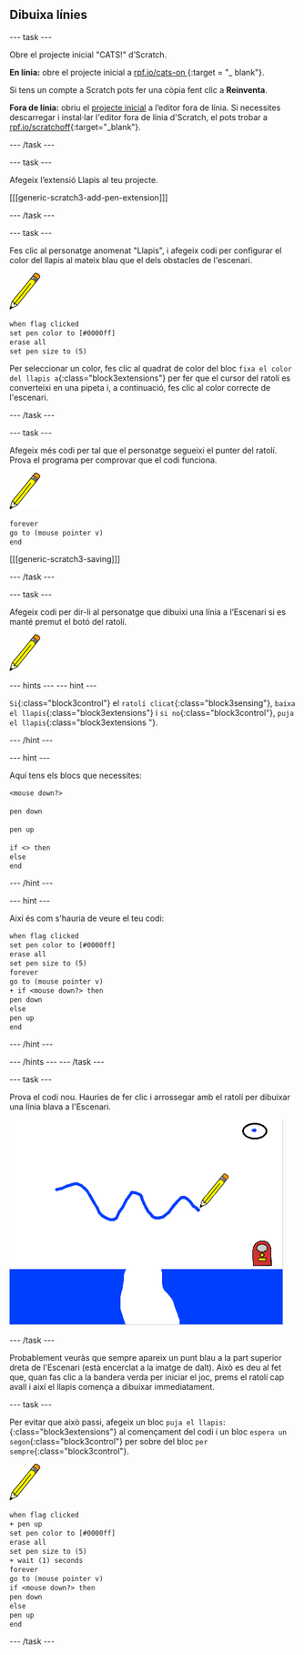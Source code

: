 ## Dibuixa línies

\--- task \---

Obre el projecte inicial "CATS!" d’Scratch.

**En línia:** obre el projecte inicial a [rpf.io/cats-on ](http://rpf.io/cats-on) {:target = "_ blank"}.

Si tens un compte a Scratch pots fer una còpia fent clic a **Reinventa**.

**Fora de línia:** obriu el [projecte inicial](http://rpf.io/p/en/cats-go) a l’editor fora de línia. Si necessites descarregar i instal·lar l'editor fora de línia d'Scratch, el pots trobar a [rpf.io/scratchoff](http://rpf.io/scratchoff){:target="_blank"}.

\--- /task \---

\--- task \---

Afegeix l’extensió Llapis al teu projecte.

[[[generic-scratch3-add-pen-extension]]]

\--- /task \---

\--- task \---

Fes clic al personatge anomenat "Llapis", i afegeix codi per configurar el color del llapis al mateix blau que el dels obstacles de l'escenari.

![Personatge del llapis](images/pen-sprite.png)

```blocks3
when flag clicked
set pen color to [#0000ff]
erase all
set pen size to (5)
```

Per seleccionar un color, fes clic al quadrat de color del bloc `fixa el color del llapis a`{:class="block3extensions"} per fer que el cursor del ratolí es converteixi en una pipeta i, a continuació, fes clic al color correcte de l'escenari.

\--- /task \---

\--- task \---

Afegeix més codi per tal que el personatge segueixi el punter del ratolí. Prova el programa per comprovar que el codi funciona.

![Personatge del llapis](images/pen-sprite.png)

```blocks3
forever
go to (mouse pointer v)
end
```

[[[generic-scratch3-saving]]]

\--- /task \---

\--- task \---

Afegeix codi per dir-li al personatge que dibuixi una línia a l’Escenari si es manté premut el botó del ratolí.

![Personatge del llapis](images/pen-sprite.png)

\--- hints \--- \--- hint \---

`Si`{:class="block3control"} el `ratolí clicat`{:class="block3sensing"}, `baixa el llapis`{:class="block3extensions"} i `si no`{:class="block3control"}, `puja el llapis`{:class="block3extensions "}.

\--- /hint \---

\--- hint \---

Aquí tens els blocs que necessites:

```blocks3
<mouse down?>

pen down

pen up

if <> then
else
end
```

\--- /hint \---

\--- hint \---

Així és com s'hauria de veure el teu codi:

```blocks3
when flag clicked
set pen color to [#0000ff]
erase all
set pen size to (5)
forever
go to (mouse pointer v)
+ if <mouse down?> then
pen down
else
pen up
end
```

\--- /hint \---

\--- /hints \--- \--- /task \---

\--- task \---

Prova el codi nou. Hauries de fer clic i arrossegar amb el ratolí per dibuixar una línia blava a l'Escenari.

![Dibuixa una línia](images/draw-a-line.png)

\--- /task \---

Probablement veuràs que sempre apareix un punt blau a la part superior dreta de l'Escenari (està encerclat a la imatge de dalt). Això es deu al fet que, quan fas clic a la bandera verda per iniciar el joc, prems el ratolí cap avall i així el llapis comença a dibuixar immediatament.

\--- task \---

Per evitar que això passi, afegeix un bloc `puja el llapis`:{:class="block3extensions"} al començament del codi i un bloc `espera un segon`{:class="block3control"} per sobre del bloc `per sempre`{:class="block3control"}.

![Personatge del llapis](images/pen-sprite.png)

```blocks3
when flag clicked
+ pen up
set pen color to [#0000ff]
erase all
set pen size to (5)
+ wait (1) seconds
forever
go to (mouse pointer v)
if <mouse down?> then
pen down
else
pen up
end
```

\--- /task \---